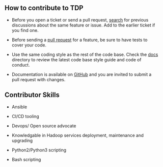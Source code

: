 ## How to contribute to TDP

* Before you open a ticket or send a pull request, [search](https://github.com/TOSIT-FR/ansible-tdp-roles/issues) for previous discussions about the same feature or issue. Add to the earlier ticket if you find one.

* Before sending a [pull request](https://github.com/TOSIT-FR/ansible-tdp-roles/pulls) for a feature, be sure to have tests to cover your code.

* Use the same coding style as the rest of the code base. Check the [docs](https://github.com/TOSIT-FR/ansible-tdp-roles/tree/master/plugins) directory to review the latest code base style guide and code of conduct.

* Documentation is available on [GitHub](https://github.com/TOSIT-FR/ansible-tdp-roles/tree/master/docs) and you are invited to submit a pull request with changes.

## Contributor Skills

* Ansible 

* CI/CD tooling

* Devops/ Open source advocate

* Knowledgable in Hadoop services deployment, maintenance and upgrading

* Python2/Python3 scripting

* Bash scripting
